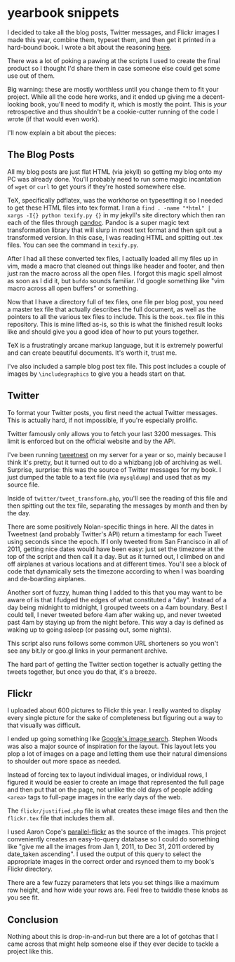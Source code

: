 yearbook snippets
===================

I decided to take all the blog posts, Twitter messages, and Flickr images I made this year, combine them, typeset them, and then get it printed
in a hard-bound book. I wrote a bit about the reasoning [here](http://nolancaudill.com/2011/11/29/concrete-words/).

There was a lot of poking a pawing at the scripts I used to create the final product so I thought I'd share them in case someone else could get some use out of them.

Big warning: these are mostly worthless until you change them to fit your project. While all the code here works, and it ended up giving me a decent-looking book, you'll need to modify it, which is mostly the point. This is *your* retrospective and thus shouldn't be a cookie-cutter running of the code I wrote (if that would even work).

I'll now explain a bit about the pieces:

## The Blog Posts

All my blog posts are just flat HTML (via jekyll) so getting my blog onto my PC was already done. You'll probably need to run some magic incantation of `wget` or `curl` to get yours if they're hosted somewhere else.

TeX, specifically pdflatex, was the workhorse on typesetting it so I needed to get these HTML files into tex format. I ran a `find . -name "*html" | xargs -I{} python texify.py {}` in my jekyll's site directory which then ran each of the files through [pandoc](http://johnmacfarlane.net/pandoc/). Pandoc is a super magic text transformation library that will slurp in most text format and then spit out a transformed version. In this case, I was reading HTML and spitting out .tex files. You can see the command in `texify.py`.

After I had all these converted tex files, I actually loaded all my files up in vim, made a macro that cleaned out things like header and footer, and then just ran the macro across all the open files. I forgot this magic spell almost as soon as I did it, but `bufdo` sounds familiar. I'd google something like "vim macro across all open buffers" or something.

Now that I have a directory full of tex files, one file per blog post, you need a master tex file that actually describes the full document, as well as the pointers to all the various tex files to include. This is the `book.tex` file in this repository. This is mine lifted as-is, so this is what the finished result looks like and should give you a good idea of how to put yours together. 

TeX is a frustratingly arcane markup language, but it is extremely powerful and can create beautiful documents. It's worth it, trust me.

I've also included a sample blog post tex file. This post includes a couple of images by `\includegraphics` to give you a heads start on that.

## Twitter

To format your Twitter posts, you first need the actual Twitter messages. This is actually hard, if not impossible, if you're especially prolific.

Twitter famously only allows you to fetch your last 3200 messages. This limit is enforced but on the official website and by the API. 

I've been running [tweetnest](http://pongsocket.com/tweetnest/) on my server for a year or so, mainly because I think it's pretty, but it turned out to do a whizbang job of archiving as well. Surprise, surprise: this was the source of Twitter messages for my book. I just dumped the table to a text file (via `mysqldump`) and used that as my source file.

Inside of `twitter/tweet_transform.php`, you'll see the reading of this file and then spitting out the tex file, separating the messages by month and then by the day.

There are some positively Nolan-specific things in here. All the dates in Tweetnest (and probably Twitter's API) return a timestamp for each Tweet using seconds since the epoch. If I only tweeted from San Francisco in all of 2011, getting nice dates would have been easy: just set the timezone at the top of the script and then call it a day. But as it turned out, I climbed on and off airplanes at various locations and at different times. You'll see a block of code that dynamically sets the timezone according to when I was boarding and de-boarding airplanes.

Another sort of fuzzy, human thing I added to this that you may want to be aware of is that I fudged the edges of what constituted a "day". Instead of  a day being midnight to midnight, I grouped tweets on a 4am boundary. Best I could tell, I never tweeted before 4am after waking up, and never tweeted past 4am by staying up from the night before. This way a day is defined as waking up to going asleep (or passing out, some nights).

This script also runs follows some common URL shorteners so you won't see any bit.ly or goo.gl links in your permanent archive.

The hard part of getting the Twitter section together is actually getting the tweets together, but once you do that, it's a breeze.

## Flickr

I uploaded about 600 pictures to Flickr this year. I really wanted to display every single picture for the sake of completeness but figuring out a way to that visually was difficult.

I ended up going something like [Google's image search](http://images.google.com/search?q=kitten&hl=en&site=webhp&tbm=isch). Stephen Woods was also a major source of inspiration for the layout. This layout lets you plop a lot of images on a page and letting them use their natural dimensions to shoulder out more space as needed.

Instead of forcing tex to layout individual images, or individual rows, I figured it would be easier to create an image that represented the full page and then put that on the page, not unlike the old days of people adding `<area>` tags to full-page images in the early days of the web.

The `flickr/justified.php` file is what creates these image files and then the `flickr.tex` file that includes them all. 

I used Aaron Cope's [parallel-flickr](http://straup.github.com/parallel-flickr/) as the source of the images. This project conveniently creates an easy-to-query database so I could do something like "give me all the images from Jan 1, 2011, to Dec 31, 2011 ordered by date_taken ascending". I used the output of this query to select the appropriate images in the correct order and rsynced them to my book's Flickr directory.

There are a few fuzzy parameters that lets you set things like a maximum row height, and how wide your rows are. Feel free to twiddle these knobs as you see fit.

## Conclusion

Nothing about this is drop-in-and-run but there are a lot of gotchas that I came across that might help someone else if they ever decide to tackle a project like this.
